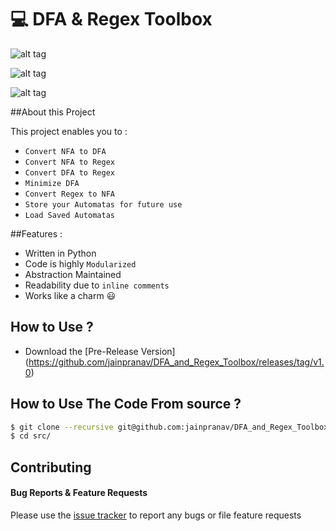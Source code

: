 # :computer: DFA & Regex Toolbox

![alt tag](http://i.imgur.com/xPOtWac.jpg)

![alt tag](http://i.imgur.com/jUEyqZn.jpg)

![alt tag](http://i.imgur.com/pwA9G0J.jpg)



##About this Project 

This project enables you to :

- `Convert NFA to DFA`
- `Convert NFA to Regex`
- `Convert DFA to Regex`
- `Minimize DFA`
- `Convert Regex to NFA`
- `Store your Automatas for future use`
- `Load Saved Automatas`

##Features :

 - Written in Python
 - Code is highly `Modularized`
 - Abstraction Maintained
 - Readability due to `inline comments`
 - Works like a charm :smiley:
 

## How to Use ?

- Download the [Pre-Release Version] (https://github.com/jainpranav/DFA_and_Regex_Toolbox/releases/tag/v1.0)
 


## How to Use The Code From source ?
```bash
$ git clone --recursive git@github.com:jainpranav/DFA_and_Regex_Toolbox.git
$ cd src/
```

## Contributing

#### Bug Reports & Feature Requests

Please use the [issue tracker](https://github.com/jainpranav/DFA_and_Regex_Toolbox/issues) to report any bugs or file feature requests


